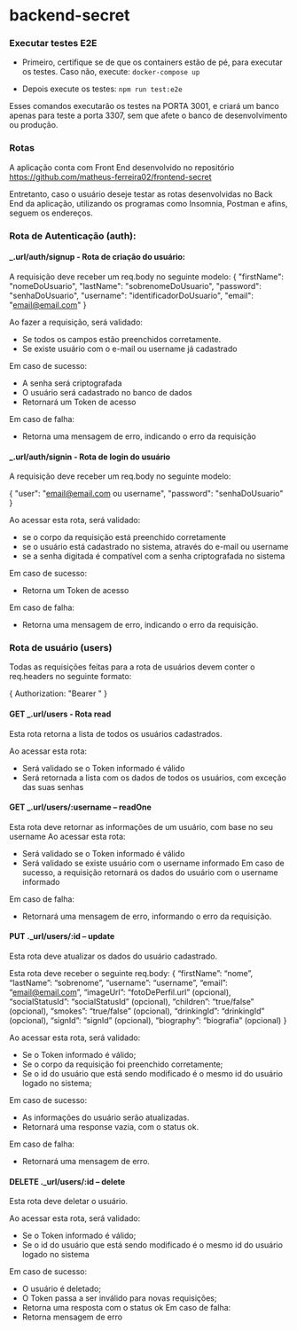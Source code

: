 # backend-secret

### Executar testes E2E
- Primeiro, certifique se de que os containers estão de pé, para executar os testes. Caso não, execute:
``docker-compose up``

- Depois execute os testes: 
``npm run test:e2e``

Esses comandos executarão os testes na PORTA 3001, e criará um banco apenas para teste a porta 3307, sem que afete o banco de desenvolvimento ou produção.

### Rotas

A aplicação conta com Front End desenvolvido no repositório https://github.com/matheus-ferreira02/frontend-secret

Entretanto, caso o usuário deseje testar as rotas desenvolvidas no Back End da aplicação, utilizando os programas como Insomnia, Postman e afins, seguem os endereços.

### Rota de Autenticação (auth):

#### _.url/auth/signup - Rota de criação do usuário:

A requisição deve receber um req.body no seguinte modelo:
{
"firstName": "nomeDoUsuario",
"lastName": "sobrenomeDoUsuario",
"password": "senhaDoUsuario",
"username": "identificadorDoUsuario",
"email": "email@email.com"
}

Ao fazer a requisição, será validado:

- Se todos os campos estão preenchidos corretamente.
- Se existe usuário com o e-mail ou username já cadastrado

Em caso de sucesso:

- A senha será criptografada
- O usuário será cadastrado no banco de dados
- Retornará um Token de acesso

Em caso de falha:

- Retorna uma mensagem de erro, indicando o erro da requisição

#### _.url/auth/signin - Rota de login do usuário

A requisição deve receber um req.body no seguinte modelo:

{
"user": "email@email.com ou username",
"password": "senhaDoUsuario"
}

Ao acessar esta rota, será validado:

- se o corpo da requisição está preenchido corretamente
- se o usuário está cadastrado no sistema, através do e-mail ou username 
- se a senha digitada é compatível com a senha criptografada no sistema

Em caso de sucesso:

- Retorna um Token de acesso

Em caso de falha:

- Retorna uma mensagem de erro, indicando o erro da requisição.

### Rota de usuário (users)

Todas as requisições feitas para a rota de usuários devem conter o req.headers no seguinte formato:

{
    Authorization: "Bearer <Token>"
}

#### GET _.url/users - Rota read
Esta rota retorna a lista de todos os usuários cadastrados.

Ao acessar esta rota:

- Será validado se o Token informado é válido
- Será retornada a lista com os dados de todos os usuários, com exceção das suas senhas

#### GET _.url/users/:username – readOne
Esta rota deve retornar as informações de um usuário, com base no seu username
Ao acessar esta rota:

- Será validado se o Token informado é válido
- Será validado se existe usuário com o username informado
Em caso de sucesso, a requisição retornará os dados do usuário com o username informado

Em caso de falha: 
- Retornará uma mensagem de erro, informando o erro da requisição.



#### PUT ._url/users/:id – update

Esta rota deve atualizar os dados do usuário cadastrado.

Esta rota deve receber o seguinte req.body:
{
“firstName”: “nome”,
“lastName”: “sobrenome”,
“username”: “username”,
“email”: “email@email.com”,
“imageUrl”: “fotoDePerfil.url” (opcional),
“socialStatusId”: “socialStatusId” (opcional),
“children”: “true/false” (opcional),
“smokes”: “true/false” (opcional),
“drinkingId”: “drinkingId” (opcional),
“signId”: “signId” (opcional),
“biography”: “biografia” (opcional)
}

Ao acessar esta rota, será validado:

- Se o Token informado é válido;
- Se o corpo da requisição foi preenchido corretamente;
- Se o id do usuário que está sendo modificado é o mesmo id do usuário logado no sistema;

Em caso de sucesso:

- As informações do usuário serão atualizadas.
- Retornará uma response vazia, com o status ok.

Em caso de falha:

- Retornará uma mensagem de erro.

#### DELETE ._url/users/:id – delete
Esta rota deve deletar o usuário.

Ao acessar esta rota, será validado:

- Se o Token informado é válido;
- Se o id do usuário que está sendo modificado é o mesmo id do usuário logado no sistema

Em caso de sucesso:

- O usuário é deletado;
- O Token passa a ser inválido para novas requisições;
- Retorna uma resposta com o status ok
Em caso de falha:
- Retorna mensagem de erro